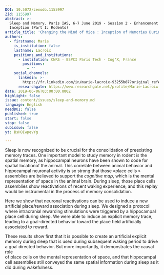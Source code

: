 ```yaml
---
DOI: 10.5072/zenodo.1155997
Zid: 1155997
abstract: >-
  Sleep and Memory. Paris IAS, 6-7 June 2019 - Session 2 - Enhancement and
  Inception (Part I: Rodents)
article_title: 'Changing the Mind of Mice : Inception of Memories During Sleep'
authors:
  - firstname: Marie
    is_institution: false
    lastname: Lacroix
    positions_and_institutions:
      - institution: CNRS - ESPCI Paris Tech - Cog'X, France
        positions:
          - ''
    social_channels:
      linkedin: >-
        https://fr.linkedin.com/in/marie-lacroix-93255b87?original_referer=https%3A%2F%2Fwww.google.com%2F
      researchgate: https://www.researchgate.net/profile/Marie-Lacroix
date: 2019-06-06T03:00:00.000Z
highlight: false
issue: content/issues/sleep-and-memory.md
language: English
needDOI: false
published: true
start: false
stop: false
subissue: false
yt: BsHOIwpevYg

---
```


Sleep is now recognized to be crucial for the consolidation of preexisting memory traces. One important model to study memory in rodent is the spatial memory, as hippocampal neurons have been shown to code for spatial locationof the animal. This correlate between animal behavior and hippocampal neuronal activity is so strong that those «place cells » assemblies are believed to support the _cognitive map_, which is the mental representation of space in the animal brain. During sleep, those place cells assemblies show reactivations of recent waking experience, and this replay would be instrumental in the process of memory consolidation.

  
Here we show that neuronal reactivations can be used to induce a new artificial place/reward association during sleep. We designed a protocol where intracranial rewarding stimulations were triggered by a hippocampal place cell during sleep. We were able to induce an explicit memory trace, leading to a goal-directed behavior toward the place field artificially associated to reward.

  
These results show first that it is possible to create an artificial explicit memory during sleep that is used during subsequent waking period to drive a goal directed behavior. But more importantly, it demonstrates the causal role  
of place cells on the mental representation of space, and that hippocampal cell assemblies still conveyed the same spatial information during sleep as it did during wakefulness.

<Youtube yt="BsHOIwpevYg" caption="Changing the Mind of Mice : Inception of Memories During Sleep"></Youtube>